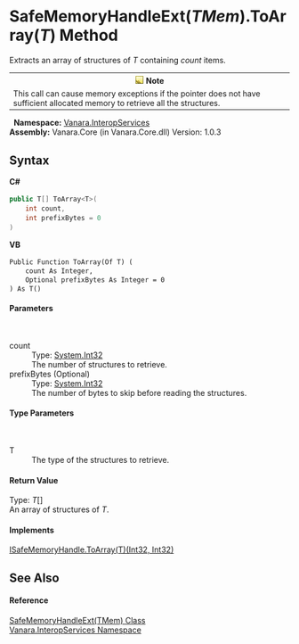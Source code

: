 # SafeMemoryHandleExt(*TMem*).ToArray(*T*) Method 
 

Extracts an array of structures of *T* containing *count* items.
&nbsp;<table><tr><th>![Note](media/AlertNote.png) Note</th></tr><tr><td>This call can cause memory exceptions if the pointer does not have sufficient allocated memory to retrieve all the structures.</td></tr></table>&nbsp;
**Namespace:**&nbsp;<a href="46913109-b3e0-3b59-6f7f-071f8aa90bf0">Vanara.InteropServices</a><br />**Assembly:**&nbsp;Vanara.Core (in Vanara.Core.dll) Version: 1.0.3

## Syntax

**C#**<br />
``` C#
public T[] ToArray<T>(
	int count,
	int prefixBytes = 0
)

```

**VB**<br />
``` VB
Public Function ToArray(Of T) ( 
	count As Integer,
	Optional prefixBytes As Integer = 0
) As T()
```


#### Parameters
&nbsp;<dl><dt>count</dt><dd>Type: <a href="http://msdn2.microsoft.com/en-us/library/td2s409d" target="_blank">System.Int32</a><br />The number of structures to retrieve.</dd><dt>prefixBytes (Optional)</dt><dd>Type: <a href="http://msdn2.microsoft.com/en-us/library/td2s409d" target="_blank">System.Int32</a><br />The number of bytes to skip before reading the structures.</dd></dl>

#### Type Parameters
&nbsp;<dl><dt>T</dt><dd>The type of the structures to retrieve.</dd></dl>

#### Return Value
Type: *T*[]<br />An array of structures of *T*.

#### Implements
<a href="fc03ec97-ba31-0b0d-fea6-c1a706c08da4">ISafeMemoryHandle.ToArray(T)(Int32, Int32)</a><br />

## See Also


#### Reference
<a href="f2e4f2cf-d8a1-b88f-7bae-5d00065f9f86">SafeMemoryHandleExt(TMem) Class</a><br /><a href="46913109-b3e0-3b59-6f7f-071f8aa90bf0">Vanara.InteropServices Namespace</a><br />
